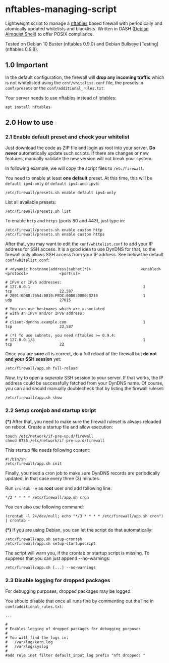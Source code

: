 # nftables-managing-script

Lightweight script to manage a [nftables](https://en.wikipedia.org/wiki/Nftables) based firewall with periodically and atomically updated whitelists and blacklists. Written in DASH ([Debian Almquist Shell](https://wiki.archlinux.org/title/Dash)) to offer POSIX compliance.

Tested on Debian 10 Buster (nftables 0.9.0) and Debian Bullseye [Testing] (nftables 0.9.8).

## 1.0 Important
In the default configuration, the firewall will **drop any incoming traffic** which is not whitelisted using the `conf/whitelist.conf` file, the presets in `conf/presets` or the `conf/additional_rules.txt`.

Your server needs to use nftables instead of iptables:

```
apt install nftables
```

## 2.0 How to use
### 2.1 Enable default preset and check your whitelist

Just download the code as ZIP file and login as root into your server. **Do never** automatically update such scripts. If there are changes or new features, manually validate the new version will not break your system.

In following example, we will copy the script files to `/etc/firewall`.

You need to enable at least **one default** preset. At this time, this will be `default ipv4-only` or `default ipv4-and-ipv6`:

```
/etc/firewall/presets.sh enable default ipv4-only
```

List all available presets:

```
/etc/firewall/presets.sh list
```

To enable `http` and `https` (ports 80 and 443), just type in:

```
/etc/firewall/presets.sh enable custom http
/etc/firewall/presets.sh enable custom https
```

After that, you may want to edit the `conf/whitelist.conf` to add your IP address for SSH access. It is a good idea to use DynDNS for that, so the firewall only allows SSH access from your IP address. See below the default `conf/whitelist.conf`:

```
# <dynamic hostname|address|subnet(*)>                      <enabled>           <protocol>              <port(s)>

# IPv4 or IPv6 addresses:
# 127.0.0.1                                                  1                   tcp                     22,587
# 2001:0DB8:7654:0010:FEDC:0000:0000:3210                    1                   udp                     27015

# You can use hostnames which are associated
# with an IPv4 and/or IPv6 address:
#
# client-dyndns.example.com                                  1                   tcp                     22,587

# (*) To use subnets, you need nftables >= 0.9.4:
# 127.0.0.1/8                                                1                   tcp                     22
```

Once you are **sure** all is correct, do a full reload of the firewall but **do not end your SSH session** yet:

```
/etc/firewall/app.sh full-reload
```

Now, try to open a *seperate* SSH session to your server. If that works, the IP address could be successfully fetched from your DynDNS name. Of course, you can and should manually doublecheck that by listing the firewall ruleset:

```
/etc/firewall/app.sh show
```

### 2.2 Setup cronjob and startup script

**(*)** After that, you need to make sure the firewall ruleset is always reloaded on reboot. Create a startup file and allow execution:

```
touch /etc/network/if-pre-up.d/firewall
chmod 0755 /etc/network/if-pre-up.d/firewall
```

This startup file needs following content:

```
#!/bin/sh
/etc/firewall/app.sh init
```

Finally, you need a cron job to make sure DynDNS records are periodically updated, in that case every three (3) minutes.

Run `crontab -e` as **root** user and add following line:

```
*/3 * * * * /etc/firewall/app.sh cron
```

You can also use following command:

```
(crontab -l 2>/dev/null; echo "*/3 * * * * /etc/firewall/app.sh cron") | crontab -
```

**(*)** If you are using Debian, you can let the script do that automatically:


```
/etc/firewall/app.sh setup-crontab
/etc/firewall/app.sh setup-startupscript
```

The script will warn you, if the crontab or startup script is missing. To suppress that you can just append --no-warnings:

```
/etc/firewall/app.sh [...] --no-warnings
```

### 2.3 Disable logging for dropped packages

For debugging purposes, dropped packages may be logged.

You should disable that once all runs fine by commenting out the line in `conf/additional_rules.txt`:

```
...

#
# Enables logging of dropped packages for debugging purposes
#
# You will find the logs in:
#   /var/log/kern.log
#   /var/log/syslog
#
#add rule inet filter default_input log prefix "nft dropped: "
```
